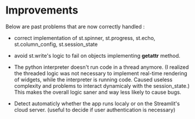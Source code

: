 # Improvements

Below are past problems that are now correctly handled :

- correct implementation of st.spinner, st.progress, st.echo, st.column_config, st.session_state

- avoid st.write's logic to fail on objects implementing __getattr__ method.

- The python interpreter doesn't run code in a thread anymore. (I realized the threaded logic was not necessary to implement real-time rendering of widgets, while the interpreter is running code. Caused useless complexity and problems to interact dynamicaly with the session_state.) This makes the overall logic saner and way less likely to cause bugs.

- Detect automaticly whether the app runs localy or on the Streamlit's cloud server. (useful to decide if user authentication is necessary)



